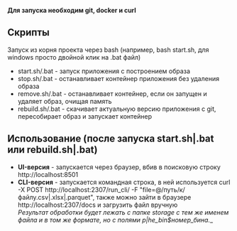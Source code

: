 **Для запуска необходим git, docker и curl**
## Скрипты
Запуск из корня проекта через bash (например, bash start.sh, для windows просто двойной клик на .bat файл)
- start.sh/.bat - запуск приложения с построением образа
- stop.sh/.bat - останавливает контейнер приложения без удаления образа
- remove.sh/.bat - останавливает контейнер, если он запущен и удаляет образ, очищая память
- rebuild.sh/.bat - скачивает актуальную версию приложения с git, пересобирает образ и запускает контейнер
## Использование (после запуска start.sh|.bat или rebuild.sh|.bat)
- **UI-версия** - запускается через браузер, вбив в поисковую строку http://localhost:8501
- **CLI-версия** - запускается командная строка, в ней используется curl -X POST http://localhost:2307/run_cli/ -F "file=@/путь/к/файлу.csv|.xlsx|.parquet", также можно зайти в браузере http://localhost:2307/docs и загрузить файл вручную<br>
__Результат обработки будет лежать с папке storage с тем же именем файла и в том же формате, но с полями p|he_bin_$номер_бина.__
